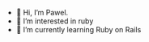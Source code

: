 - 👋 Hi, I’m Pawel.
- 👀 I’m interested in ruby
- 🌱 I’m currently learning Ruby on Rails



<!---
3hpx/3hpx is a ✨ special ✨ repository because its `README.md` (this file) appears on your GitHub profile.
You can click the Preview link to take a look at your changes.
--->
